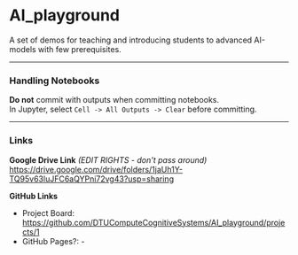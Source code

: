 # AI_playground
A set of demos for teaching and introducing students to advanced AI-models with few prerequisites. 

------ 
### Handling Notebooks

**Do not** commit with outputs when committing notebooks.  
In Jupyter, select `Cell -> All Outputs -> Clear` before committing.

 
------
### Links

**Google Drive Link** *(EDIT RIGHTS - don't pass around)*  
https://drive.google.com/drive/folders/1jaUh1Y-TQ95v63luJFC6aQYPni72vg43?usp=sharing

**GitHub Links**
- Project Board: https://github.com/DTUComputeCognitiveSystems/AI_playground/projects/1
- GitHub Pages?: -
